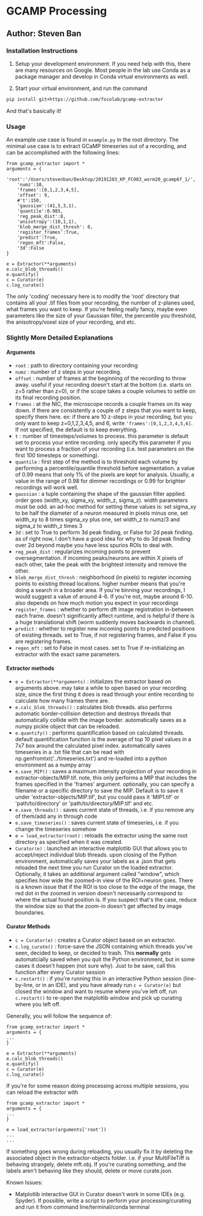 # GCAMP Processing
## Author: Steven Ban


### Installation Instructions
1. Setup your development environment. If you need help with this, there are many resources on Google. Most people in the lab use Conda as a package manager and develop in Conda virtual environments as well. 

2. Start your virtual environment, and run the command
```bash
pip install git+https://github.com/focolab/gcamp-extractor
```
And that's basically it!

### Usage
An example use case is found in `example.py` in the root directory. The minimal use case is to extract GCaMP timeseries out of a recording, and can be accomplished with the following lines:

```python3
from gcamp_extractor import *
arguments = {
    'root':'/Users/stevenban/Desktop/20191203_KP_FC083_worm20_gcamp6f_1/',
    'numz':10,
    'frames':[0,1,2,3,4,5],
    'offset': 9,
    #'t':150,
    'gaussian':(41,5,3,1),
    'quantile':0.985,
    'reg_peak_dist':8,
    'anisotropy':(10,1,1),
    'blob_merge_dist_thresh': 8,
    'register_frames':True,
    'predict':True,
    'regen_mft':False,
    '3d':False
}

e = Extractor(**arguments)
e.calc_blob_threads()
e.quantify()
c = Curator(e)
c.log_curate()
```

The only 'coding' necessary here is to modify the 'root' directory that contains all your .tif files from your recording, the number of z-planes used, what frames you want to keep. If you're feeling really fancy, maybe even parameters like the size of your Gaussian filter, the percentile you threshold, the anisotropy/voxel size of your recording, and etc. 


### Slightly More Detailed Explanations 

#### Arguments

* `root` : path to directory containing your recording
* `numz` : number of z steps in your recording. 
* `offset` : number of frames at the beginning of the recording to throw away. useful if your recording doesn't start at the bottom (i.e. starts on z=5 rather than z=0), or if the scope takes a couple volumes to settle on its final recording position. 
* `frames` : at the NIC, the microscope records a couple frames on its way down. if there are consistently a couple of z steps that you want to keep, specify them here. ex: if there are 10 z-steps in your recording, but you only want to keep z=0,1,2,3,4,5, and 6, write `'frames':[0,1,2,3,4,5,6]`. If not specified, the default is to keep everything. 
* `t` : number of timesteps/volumes to process. this parameter is default set to process your entire recording. only specify this parameter if you want to process a fraction of your recording (i.e. test parameters on the first 100 timesteps or something). 
* `quantile` : first step of the method is to threshold each volume by performing a percentile/quantile threshold before segmentation. a value of 0.99 means that only 1\% of the pixels are kept for analysis. Usually, a value in the range of 0.98 for dimmer recordings or 0.99 for brighter recordings will work well. 
* `gaussian` : a tuple containing the shape of the gaussian filter applied. order goes (width_xy, sigma_xy, width_z, sigma_z). width parameters must be odd. an ad-hoc method for setting these values is: set sigma_xy to be half the diameter of a neuron measured in pixels minus one, set width_xy to 8 times sigma_xy plus one, set width_z to numz/3 and sigma_z to width_z times 3
* `3d` : set to True to perform 3d peak finding, or False for 2d peak finding. as of right now, I don't have a good idea for why to do 3d peak finding over 2d beyond maybe you have less spurios ROIs to deal with.  
* `reg_peak_dist` : regularizes incoming points to prevent oversegmentation. if incoming peaks/neurons are within X pixels of each other, take the peak with the brightest intensity and remove the other. 
* `blob_merge_dist_thresh` : neighborhood (in pixels) to register incoming points to existing thread locations. higher number means that you're doing a search in a broader area. If you're binning your recordings, I would suggest a value of around 4-6. If you're not, maybe around 6-10. also depends on how much motion you expect in your recordings 
* `register_frames` : whether to perform dft image registration in-between each frame. doesn't significantly affect runtime, and is helpful if there is a huge translational shift (worm suddenly moves backwards in channel). 
* `predict` : whether to register new incoming points to predicted positions of existing threads. set to True, if not registering frames, and False if you are registering frames. 
* `regen_mft` : set to False in most cases. set to True if re-initializing an extractor with the exact same parameters. 

#### Extractor methods


* `e = Extractor(**arguments)` : initializes the extractor based on arguments above. may take a while to open based on your recording size, since the first thing it does is read through your entire recording to calculate how many frames there are. 
* `e.calc_blob_threads()` : calculates blob threads. also performs automatic border-collision detection and destroys threads that automatically collide with the image border. automatically saves as a numpy pickle object that can be reloaded. 
* `e.quantify()` : performs quantification based on calculated threads. default quantification function is the average of top 10 pixel values in a 7x7 box around the calculated pixel index. automatically saves timeseries in a .txt file that can be read with np.genfromtxt('../timeseries.txt') and re-loaded into a python environment as a numpy array 
* `e.save_MIP()` : saves a maximum intensity projection of your recording in extractor-objects/MIP.tif. note, this only performs a MIP that includes the frames specified in the 'frames' argument. optionally, you can specify a filename or a specific directory to save the MIP. Default is to save it under 'extractor-objects/MIP.tif', but you could pass it 'MIP1.tif' or 'path/to/directory' or 'path/to/directory/MIP.tif' and etc. 
* `e.save_threads()` : saves current state of threads, i.e. if you remove any of them/add any in through code
* `e.save_timeseries()` : saves current state of timeseries, i.e. if you change the timeseries somehow
* `e = load_extractor(root)` : reloads the extractor using the same root directory as specified when it was created. 
* `Curator(e)` : launched an interactive matplotlib GUI that allows you to accept/reject individual blob threads. upon closing of the Python environment, automatically saves your labels as a .json that gets reloaded the next time you run Curator on the loaded extractor. Optionally, it takes an additional argument called "window", which specifies how wide the zoomed-in view of the ROI+neuron goes. There is a known issue that if the ROI is too close to the edge of the image, the red dot in the zoomed in version doesn't necessarily correspond to where the actual found position is. If you suspect that's the case, reduce the window size so that the zoom-in doesn't get affected by image boundaries. 

#### Curator Methods
* `c = Curator(e)` : creates a Curator object based on an extractor. 
* `c.log_curate()` : force-save the JSON containing which threads you've seen, decided to keep, or decided to trash. This **normally** gets automatcially saved when you quit the Python environment, but in some cases it doesn't happen (not sure why). Just to be save, call this function after every Curator session 
* `c.restart()` : if you're running this in an interactive Python session (line-by-line, or in an IDE), and you have already run `c = Curator(e)` but closed the window and want to resume where you've left off, run `c.restart()` to re-open the matplotlib window and pick up curating where you left off. 


Generally, you will follow the sequence of:
```python3
from gcamp_extractor import *
arguments = {
...
}

e = Extractor(**arguments)
e.calc_blob_threads()
e.quantify()
c = Curator(e)
c.log_curate()
```


If you're for some reason doing processing across multiple sessions, you can reload the extractor with


```python3
from gcamp_extractor import *
arguments = {
...
}

e = load_extractor(arguments['root'])
...
...
```

If something goes wrong during reloading, you usually fix it by deleting the associated object in the extractor-objects folder. i.e. if your MultiFileTiff is behaving strangely, delete mft.obj. If you're curating something, and the labels aren't behaving like they should, delete or move curate.json. 




Known Issues:
- Matplotlib interactive GUI in Curator doesn't work in some IDEs (e.g. Spyder). If possible, write a script to perform your processing/curating and run it from command line/terminal/conda terminal







